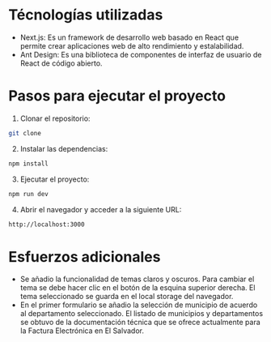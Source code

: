 # Técnologías utilizadas

- Next.js: Es un framework de desarrollo web basado en React que permite crear aplicaciones web de alto rendimiento y estalabilidad.
- Ant Design: Es una biblioteca de componentes de interfaz de usuario de React de código abierto.

# Pasos para ejecutar el proyecto

1. Clonar el repositorio:
```bash
git clone
```

2. Instalar las dependencias:
```bash
npm install
```

3. Ejecutar el proyecto:
```bash
npm run dev
```

4. Abrir el navegador y acceder a la siguiente URL:
```bash
http://localhost:3000
```

# Esfuerzos adicionales
- Se añadio la funcionalidad de temas claros y oscuros. Para cambiar el tema se debe hacer clic en el botón de la esquina superior derecha. El tema seleccionado se guarda en el local storage del navegador.
- En el primer formulario se añadio la selección de municipio de acuerdo al departamento seleccionado. El listado de municipios y departamentos se obtuvo de la documentación técnica que se ofrece actualmente para la Factura Electrónica en El Salvador.
